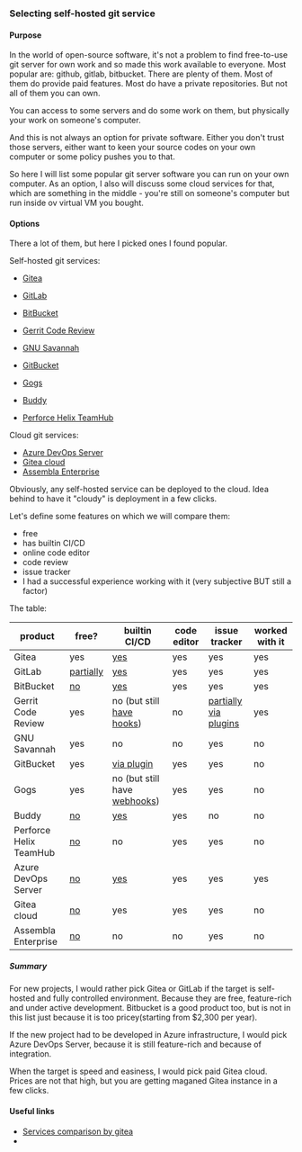 ### Selecting self-hosted git service
 
#### Purpose
In the world of open-source software, it's not a problem to find free-to-use git server for own work and so made this work available to everyone. Most popular are: github, gitlab, bitbucket. There are plenty of them. Most of them do provide paid features. Most do have a private repositories. But not all of them you can own. 

You can access to some servers and do some work on them, but physically your work on someone's computer. 

And this is not always an option for private software. Either you don't trust those servers, either want to keen your source codes on your own computer or some policy pushes you to that. 

So here I will list some popular git server software you can run on your own computer. As an option, I also will discuss some cloud services for that, which are something in the middle - you're still on someone's computer but run inside ov virtual VM you bought.

#### Options
There a lot of them, but here I picked ones I found popular.

Self-hosted git services:
 - [Gitea](https://about.gitea.com/products/gitea/)
 - [GitLab](https://about.gitlab.com/install/)
 - [BitBucket](https://bitbucket.org/)
 - [Gerrit Code Review](https://www.gerritcodereview.com/)
 - [GNU Savannah](https://savannah.gnu.org/)
 - [GitBucket](https://gitbucket.github.io/)
 - [Gogs](https://gogs.io/)

 - [Buddy](https://buddy.works/docs/version-control)
 - [Perforce Helix TeamHub](https://www.perforce.com/products/helix-teamhub)

Cloud git services:
 - [Azure DevOps Server](https://azure.microsoft.com/ru-ru/products/devops/server)
 - [Gitea cloud](https://cloud.gitea.com/)
 - [Assembla Enterprise](https://get.assembla.com/assembla-enterprise)

Obviously, any self-hosted service can be deployed to the cloud. Idea behind to have it "cloudy" is deployment in a few clicks.

Let's define some features on which we will compare them: 
 - free
 - has builtin CI/CD
 - online code editor
 - code review
 - issue tracker
 - I had a successful experience working with it (very subjective BUT still a factor)

The table:

| product                | free?                                                                                  | builtin CI/CD                                                                                                                          | code editor | issue tracker                                                          | worked with it |
|------------------------|----------------------------------------------------------------------------------------|----------------------------------------------------------------------------------------------------------------------------------------|-------------|------------------------------------------------------------------------|----------------|
| Gitea                  | yes                                                                                    | [yes](https://docs.gitea.com/usage/actions/overview)                                                                                   | yes         | yes                                                                    | yes            |
| GitLab                 | [partially](https://about.gitlab.com/pricing/feature-comparison/)                      | [yes](https://docs.gitlab.com/ee/ci/)                                                                                                  | yes         | yes                                                                    | yes            |
| BitBucket              | [no](https://www.atlassian.com/software/bitbucket/pricing?tab=self-manageddata-center) | [yes](https://bitbucket.org/product/ru/features/pipelines)                                                                             | yes         | yes                                                                    | yes            |
| Gerrit Code Review     | yes                                                                                    | no (but still [have hooks](https://gerrit-documentation.storage.googleapis.com/Documentation/3.9.2/config-hooks.html))                 | no          | [partially via plugins](https://www.gerritcodereview.com/plugins.html) | yes            |
| GNU Savannah           | yes                                                                                    | no                                                                                                                                     | no          | yes                                                                    | no             |
| GitBucket              | yes                                                                                    | [via plugin](https://github.com/takezoe/gitbucket-ci-plugin)                                                                           | yes         | yes                                                                    | no             |
| Gogs                   | yes                                                                                    | no (but still have [webhooks](https://gogs.io/docs/features/webhook))                                                                  | yes         | yes                                                                    | no             |
| Buddy                  | [no](https://buddy.works/on-premises)                                                  | [yes](https://buddy.works/docs/pipelines)                                                                                              | yes         | no                                                                     | no             |
| Perforce Helix TeamHub | [no](https://www.perforce.com/products/helix-teamhub/pricing)                          | no                                                                                                                                     | yes         | yes                                                                    | no             |
| Azure DevOps Server    | [no](https://azure.microsoft.com/en-gb/pricing/details/devops/azure-devops-services/)  | [yes](https://learn.microsoft.com/en-us/azure/devops/pipelines/architectures/devops-pipelines-baseline-architecture?view=azure-devops) | yes         | yes                                                                    | yes            |
| Gitea cloud            | [no](https://about.gitea.com/pricing/)                                                 | yes                                                                                                                                    | yes         | yes                                                                    | no             |
| Assembla Enterprise    | [no](https://get.assembla.com/pricing/)                                                | no                                                                                                                                     | no          | yes                                                                    | no             |

##### Summary
For new projects, I would rather pick Gitea or GitLab if the target is self-hosted and fully controlled environment. Because they are free, feature-rich and under active development. Bitbucket is a good product too, but is not in this list just because it is too pricey(starting from $2,300 per year).  

If the new project had to be developed in Azure infrastructure, I would pick Azure DevOps Server, because it is still feature-rich and because of integration.  

When the target is speed and easiness, I would pick paid Gitea cloud. Prices are not that high, but you are getting maganed Gitea instance in a few clicks.   

#### Useful links
- [Services comparison by gitea](https://docs.gitea.com/next/installation/comparison)
- 

